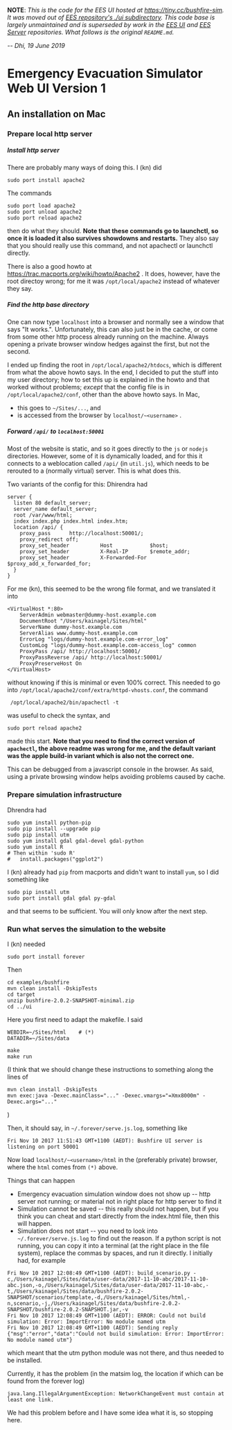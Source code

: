 
**NOTE**: *This is the code for the EES UI hosted at https://tiny.cc/bushfire-sim. It was moved out of [EES repository's ./ui subdirectory](https://github.com/agentsoz/ees/tree/a27a1f1b614ab22fd1a286bc58ead09256bd9ef3/ui). This code base is largely unmaintained  and is superseded by work in the [EES UI](https://github.com/agentsoz/ees-ui) and [EES Server](https://github.com/agentsoz/ees-server) repositories. What follows is the original `README.md`.*

*-- Dhi, 19 June 2019*

# Emergency Evacuation Simulator Web UI Version 1

## An installation on Mac

### Prepare local http server

##### Install http server

There are probably many ways of doing this.  I (kn) did
```
sudo port install apache2
```

The commands
```
sudo port load apache2
sudo port unload apache2
sudo port reload apache2
```
then do what they should.  **Note that these commands go to launchctl, so once it is loaded it also survives showdowns and restarts.**  They also say that you should really use this command, and not apachectl or launchctl directly.

There is also a good howto at https://trac.macports.org/wiki/howto/Apache2 .  It does, however, have the root directoy wrong; for me it was `/opt/local/apache2` instead of whatever they say.

##### Find the http base directory

One can now type `localhost` into a browser and normally see a window that says "It works.".  Unfortunately, this can also just be in the cache, or come from some other http process already running on the machine.  Always opening a private browser window hedges against the first, but not the second.

I ended up finding the root in `/opt/local/apache2/htdocs`, which is different from what the above howto says.  In the end, I decided to put the stuff into my user directory; how to set this up is explained in the howto and that worked without problems; _except_ that the config file is in `/opt/local/apache2/conf`, other than the above howto says.  In Mac,
* this goes to `~/Sites/...`, and
* is accessed from the browser by `localhost/~<username>` .

##### Forward `/api/` to `localhost:50001`

Most of the website is static, and so it goes directly to the `js` or `nodejs` directories.  However, some of it is dynamically loaded, and for this it connects to a weblocation called `/api/` (in `util.js`), which needs to be rerouted to a (normally virtual) server.  This is what does this.

Two variants of the config for this:  Dhirendra had
```
server {
  listen 80 default_server;
  server_name default_server;
  root /var/www/html;
  index index.php index.html index.htm;
  location /api/ {
    proxy_pass      http://localhost:50001/;
    proxy_redirect off;
    proxy_set_header          Host            $host;
    proxy_set_header          X-Real-IP       $remote_addr;
    proxy_set_header          X-Forwarded-For $proxy_add_x_forwarded_for;
  }
}
```
For me (kn), this seemed to be the wrong file format, and we translated it into
```
<VirtualHost *:80>
    ServerAdmin webmaster@dummy-host.example.com
    DocumentRoot "/Users/kainagel/Sites/html"
    ServerName dummy-host.example.com
    ServerAlias www.dummy-host.example.com
    ErrorLog "logs/dummy-host.example.com-error_log"
    CustomLog "logs/dummy-host.example.com-access_log" common
    ProxyPass /api/ http://localhost:50001/
    ProxyPassReverse /api/ http://localhost:50001/
    ProxyPreserveHost On
</VirtualHost>
```
without knowing if this is minimal or even 100% correct.  This needed to go into `/opt/local/apache2/conf/extra/httpd-vhosts.conf`, the command
```
 /opt/local/apache2/bin/apachectl -t
 ```
 was useful to check the syntax, and
 ```
 sudo port reload apache2
 ```
 made this start. **Note that you need to find the correct version of `apachectl`, the above readme was wrong for me, and the default variant was the apple build-in variant which is also not the correct one.**

 This can be debugged from a javascript console in the browser.  As said, using a private browsing window helps avoiding problems caused by cache.

### Prepare simulation infrastructure

Dhrendra had
```
sudo yum install python-pip
sudo pip install --upgrade pip
sudo pip install utm
sudo yum install gdal gdal-devel gdal-python
sudo yum install R
# Then within 'sudo R'
#   install.packages("ggplot2")
```

I (kn) already had `pip` from macports and didn't want to install `yum`, so I did something like
```
sudo pip install utm
sudo port install gdal gdal py-gdal
```
and that seems to be sufficient.  You will only know after the next step.

### Run what serves the simulation to the website

I (kn) needed
```
sudo port install forever
```
Then
```
cd examples/bushfire
mvn clean install -DskipTests
cd target
unzip bushfire-2.0.2-SNAPSHOT-minimal.zip
cd ../ui
```
Here you first need to adapt the makefile.  I said
```
WEBDIR=~/Sites/html    # (*)
DATADIR=~/Sites/data
```
```
make
make run
```
(I think that we should change these instructions to something along the lines of
```
mvn clean install -DskipTests
mvn exec:java -Dexec.mainClass="..." -Dexec.vmargs="=Xmx8000m" -Dexec.args="..."
```
)


Then, it should say, in `~/.forever/serve.js.log`, something like
```
Fri Nov 10 2017 11:51:43 GMT+1100 (AEDT): Bushfire UI server is listening on port 50001
```

Now load `localhost/~<username>/html` in the (preferably private) browser, where the `html` comes from `(*)` above.

Things that can happen
* Emergency evacuation simulation window does not show up -- http server not running; or material not in right place for http server to find it
* Simulation cannot be saved -- this really should not happen, but if you think you can cheat and start directly from the index.html file, then this will happen.
* Simulation does not start -- you need to look into `~/.forever/serve.js.log` to find out the reason.  If a python script is not running, you can copy it into a terminal (at the right place in the file system), replace the commas by spaces, and run it directly.  I initially had, for example
```
Fri Nov 10 2017 12:08:49 GMT+1100 (AEDT): build_scenario.py -c,/Users/kainagel/Sites/data/user-data/2017-11-10-abc/2017-11-10-abc.json,-o,/Users/kainagel/Sites/data/user-data/2017-11-10-abc,-t,/Users/kainagel/Sites/data/bushfire-2.0.2-SNAPSHOT/scenarios/template,-d,/Users/kainagel/Sites/html,-n,scenario,-j,/Users/kainagel/Sites/data/bushfire-2.0.2-SNAPSHOT/bushfire-2.0.2-SNAPSHOT.jar,-v
Fri Nov 10 2017 12:08:49 GMT+1100 (AEDT): ERROR: Could not build simulation: Error: ImportError: No module named utm
Fri Nov 10 2017 12:08:49 GMT+1100 (AEDT): Sending reply {"msg":"error","data":"Could not build simulation: Error: ImportError: No module named utm"}
```
which meant that the utm python module was not there, and thus needed to be installed.

Currently, it has the problem (in the matsim log, the location if which can be found from the forever log)
```
java.lang.IllegalArgumentException: NetworkChangeEvent must contain at least one link.
```
We had this problem before and I have some idea what it is, so stopping here.

